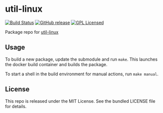 util-linux
==========

[![Build Status](https://img.shields.io/circleci/project/amylum/util-linux.svg)](https://circleci.com/gh/amylum/util-linux)
[![GitHub release](https://img.shields.io/github/release/amylum/util-linux.svg)](https://github.com/amylum/util-linux/releases)
[![GPL Licensed](http://img.shields.io/badge/license-GPL2+-green.svg)](https://tldrlegal.com/license/gnu-general-public-license-v2)

Package repo for [util-linux](https://www.kernel.org/pub/linux/utils/util-linux/)

## Usage

To build a new package, update the submodule and run `make`. This launches the docker build container and builds the package.

To start a shell in the build environment for manual actions, run `make manual`.

## License

This repo is released under the MIT License. See the bundled LICENSE file for details.

